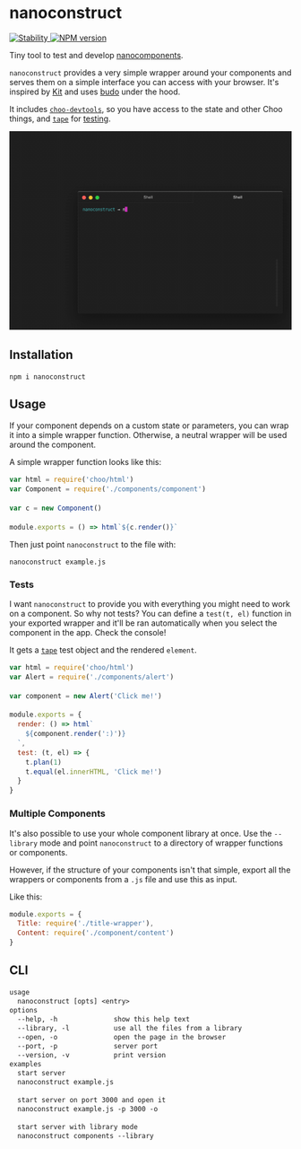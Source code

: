 # nanoconstruct
<a href="https://nodejs.org/api/documentation.html#documentation_stability_index">
  <img src="https://img.shields.io/badge/stability-experimental-orange.svg?style=flat-square" alt="Stability"/>
</a>
<a href="https://www.npmjs.com/package/nanoconstruct">
  <img src="https://img.shields.io/npm/v/nanoconstruct.svg?style=flat-square" alt="NPM version"/>
</a>

Tiny tool to test and develop [nanocomponents](https://github.com/choojs/nanocomponent).

`nanoconstruct` provides a very simple wrapper around your components and serves them on a simple interface you can access with your browser. It's inspired by [Kit](https://github.com/c8r/kit) and uses [budo](https://github.com/mattdesl/budo) under the hood.

It includes [`choo-devtools`](https://github.com/choojs/choo-devtools), so you have access to the state and other Choo things, and [`tape`](https://github.com/substack/tape) for [testing](#tests).

![Demo of nanoconstruct](demo.gif)

## Installation
```
npm i nanoconstruct
```

## Usage
If your component depends on a custom state or parameters, you can wrap it into a simple wrapper function. Otherwise, a neutral wrapper will be used around the component.

A simple wrapper function looks like this:
```javascript
var html = require('choo/html')
var Component = require('./components/component')

var c = new Component()

module.exports = () => html`${c.render()}`
```
Then just point `nanoconstruct` to the file with:
```
nanoconstruct example.js
```

### Tests
I want `nanoconstruct` to provide you with everything you might need to work on a component. So why not tests? You can define a `test(t, el)` function in your exported wrapper and it'll be ran automatically when you select the component in the app. Check the console!

It gets a [`tape`](https://github.com/substack/tape) test object and the rendered `element`.

```javascript
var html = require('choo/html')
var Alert = require('./components/alert')

var component = new Alert('Click me!')

module.exports = {
  render: () => html`
    ${component.render(':)')}
  `,
  test: (t, el) => {
    t.plan(1)
    t.equal(el.innerHTML, 'Click me!')
  }
}
```

### Multiple Components
It's also possible to use your whole component library at once. Use the `--library` mode and point `nanoconstruct` to a directory of wrapper functions or components.

However, if the structure of your components isn't that simple, export all the wrappers or components from a `.js` file and use this as input.

Like this:
```javascript
module.exports = {
  Title: require('./title-wrapper'),
  Content: require('./component/content')
}
```

## CLI
```
usage
  nanoconstruct [opts] <entry>
options
  --help, -h              show this help text
  --library, -l           use all the files from a library
  --open, -o              open the page in the browser
  --port, -p              server port
  --version, -v           print version
examples
  start server
  nanoconstruct example.js

  start server on port 3000 and open it
  nanoconstruct example.js -p 3000 -o

  start server with library mode
  nanoconstruct components --library
```
